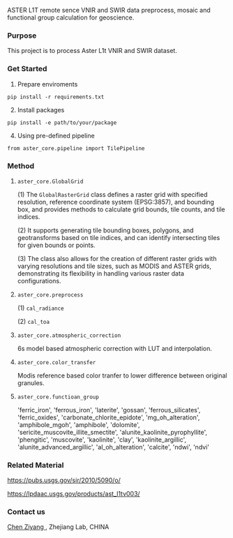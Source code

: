<!-- TODO --><!-- TODO -->
ASTER L1T remote sence VNIR and SWIR data preprocess, mosaic and functional group calculation for geoscience.
### **Purpose**

This project is to process Aster L1t VNIR and SWIR dataset.

### **Get Started**

1. Prepare enviroments  

`pip install -r requirements.txt`

2. Install packages
   
`pip install -e path/to/your/package`

4. Using pre-defined pipeline

`from aster_core.pipeline import TilePipeline`

### **Method**
1. `aster_core.GlobalGrid`
    
    (1) The `GlobalRasterGrid` class defines a raster grid with specified resolution, reference coordinate system (EPSG:3857), and bounding box, and provides methods to calculate grid bounds, tile counts, and tile indices.
    
    (2) It supports generating tile bounding boxes, polygons, and geotransforms based on tile indices, and can identify intersecting tiles for given bounds or points.
    
    (3) The class also allows for the creation of different raster grids with varying resolutions and tile sizes, such as MODIS and ASTER grids, demonstrating its flexibility in handling various raster data configurations.

2. `aster_core.preprocess`
    
    (1) `cal_radiance`

    (2) `cal_toa`

3. `aster_core.atmospheric_correction`

    6s model based atmospheric correction with LUT and interpolation.

4. `aster_core.color_transfer`

    Modis reference based color tranfer to lower difference between original granules.

5. `aster_core.functioan_group`

    'ferric_iron', 'ferrous_iron', 'laterite', 'gossan', 'ferrous_silicates', 'ferric_oxides',
    'carbonate_chlorite_epidote', 'mg_oh_alteration', 'amphibole_mgoh', 'amphibole', 'dolomite', 
    'sericite_muscovite_illite_smectite', 'alunite_kaolinite_pyrophyllite', 
    'phengitic', 'muscovite', 'kaolinite', 'clay', 'kaolinite_argillic', 'alunite_advanced_argillic', 
    'al_oh_alteration', 'calcite', 'ndwi', 'ndvi'

### **Related Material**
https://pubs.usgs.gov/sir/2010/5090/o/

https://lpdaac.usgs.gov/products/ast_l1tv003/

### **Contact us**
[Chen Ziyang ](chenzy@zhejianglab.org), Zhejiang Lab, CHINA




